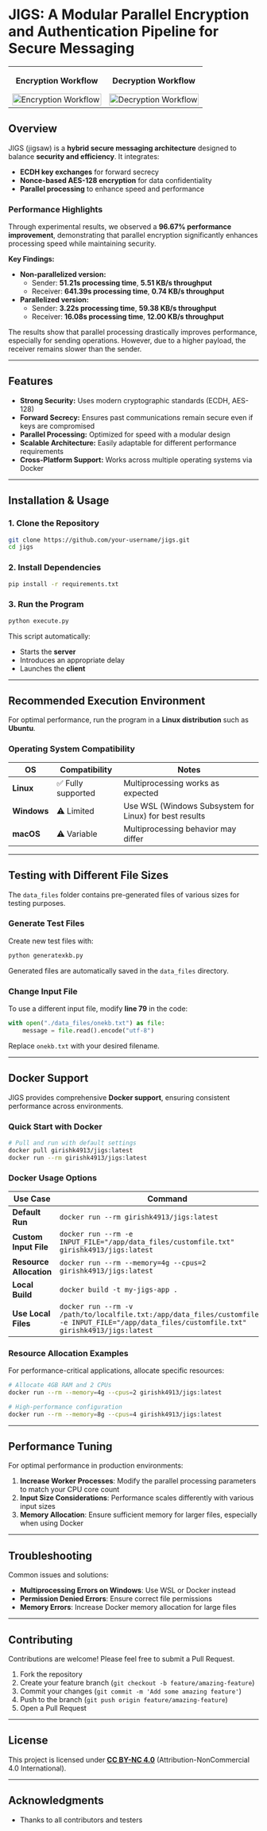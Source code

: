 # **JIGS: A Modular Parallel Encryption and Authentication Pipeline for Secure Messaging**

<div align="center">
  <table>
    <tr>
      <td width="50%">
        <p align="center"><strong>Encryption Workflow</strong></p>
        <img src="./crypto_arch_images/cryptoimg1.png" alt="Encryption Workflow" width="100%"/>
      </td>
      <td width="50%">
        <p align="center"><strong>Decryption Workflow</strong></p>
        <img src="./crypto_arch_images/cryptoimg2.png" alt="Decryption Workflow" width="100%"/>
      </td>
    </tr>
  </table>
</div>

## **Overview**  
JIGS (jigsaw) is a **hybrid secure messaging architecture** designed to balance **security and efficiency**. It integrates:  
- **ECDH key exchanges** for forward secrecy  
- **Nonce-based AES-128 encryption** for data confidentiality  
- **Parallel processing** to enhance speed and performance  

### **Performance Highlights**  
Through experimental results, we observed a **96.67% performance improvement**, demonstrating that parallel encryption significantly enhances processing speed while maintaining security.  

**Key Findings:**  
- **Non-parallelized version:**  
  - Sender: **51.21s processing time**, **5.51 KB/s throughput**  
  - Receiver: **641.39s processing time**, **0.74 KB/s throughput**  
- **Parallelized version:**  
  - Sender: **3.22s processing time**, **59.38 KB/s throughput**  
  - Receiver: **16.08s processing time**, **12.00 KB/s throughput**  
  
The results show that parallel processing drastically improves performance, especially for sending operations. However, due to a higher payload, the receiver remains slower than the sender.  

---

## **Features**  
- **Strong Security:** Uses modern cryptographic standards (ECDH, AES-128)
- **Forward Secrecy:** Ensures past communications remain secure even if keys are compromised
- **Parallel Processing:** Optimized for speed with a modular design
- **Scalable Architecture:** Easily adaptable for different performance requirements
- **Cross-Platform Support:** Works across multiple operating systems via Docker

---

## **Installation & Usage**  
### **1. Clone the Repository**  
```sh
git clone https://github.com/your-username/jigs.git
cd jigs
```

### **2. Install Dependencies**  
```sh
pip install -r requirements.txt
```

### **3. Run the Program**  
```sh
python execute.py
```
This script automatically:
- Starts the **server**
- Introduces an appropriate delay
- Launches the **client**

---

## **Recommended Execution Environment**  
For optimal performance, run the program in a **Linux distribution** such as **Ubuntu**. 

### **Operating System Compatibility**  
| OS | Compatibility | Notes |
|----|--------------|-------|
| **Linux** | ✅ Fully supported | Multiprocessing works as expected |
| **Windows** | ⚠️ Limited | Use WSL (Windows Subsystem for Linux) for best results |
| **macOS** | ⚠️ Variable | Multiprocessing behavior may differ |

---

## **Testing with Different File Sizes**  
The `data_files` folder contains pre-generated files of various sizes for testing purposes.

### **Generate Test Files**
Create new test files with:
```sh
python generatexkb.py
```
Generated files are automatically saved in the `data_files` directory.

### **Change Input File**
To use a different input file, modify **line 79** in the code:
```python
with open("./data_files/onekb.txt") as file:
    message = file.read().encode("utf-8")
```
Replace `onekb.txt` with your desired filename.

---

## **Docker Support**  
JIGS provides comprehensive **Docker support**, ensuring consistent performance across environments.

### **Quick Start with Docker**
```sh
# Pull and run with default settings
docker pull girishk4913/jigs:latest
docker run --rm girishk4913/jigs:latest
```

### **Docker Usage Options**

| Use Case | Command |
|----------|---------|
| **Default Run** | `docker run --rm girishk4913/jigs:latest` |
| **Custom Input File** | `docker run --rm -e INPUT_FILE="/app/data_files/customfile.txt" girishk4913/jigs:latest` |
| **Resource Allocation** | `docker run --rm --memory=4g --cpus=2 girishk4913/jigs:latest` |
| **Local Build** | `docker build -t my-jigs-app .` |
| **Use Local Files** | `docker run --rm -v /path/to/localfile.txt:/app/data_files/customfile.txt -e INPUT_FILE="/app/data_files/customfile.txt" girishk4913/jigs:latest` |

### **Resource Allocation Examples**
For performance-critical applications, allocate specific resources:

```sh
# Allocate 4GB RAM and 2 CPUs
docker run --rm --memory=4g --cpus=2 girishk4913/jigs:latest

# High-performance configuration
docker run --rm --memory=8g --cpus=4 girishk4913/jigs:latest
```

---

## **Performance Tuning**
For optimal performance in production environments:

1. **Increase Worker Processes**: Modify the parallel processing parameters to match your CPU core count
2. **Input Size Considerations**: Performance scales differently with various input sizes
3. **Memory Allocation**: Ensure sufficient memory for larger files, especially when using Docker

---

## **Troubleshooting**
Common issues and solutions:

- **Multiprocessing Errors on Windows**: Use WSL or Docker instead
- **Permission Denied Errors**: Ensure correct file permissions
- **Memory Errors**: Increase Docker memory allocation for large files

---

## **Contributing**
Contributions are welcome! Please feel free to submit a Pull Request.

1. Fork the repository
2. Create your feature branch (`git checkout -b feature/amazing-feature`)
3. Commit your changes (`git commit -m 'Add some amazing feature'`)
4. Push to the branch (`git push origin feature/amazing-feature`)
5. Open a Pull Request

---

## **License**  
This project is licensed under **[CC BY-NC 4.0](LICENSE.md)** (Attribution-NonCommercial 4.0 International).

---

## **Acknowledgments**
- Thanks to all contributors and testers
